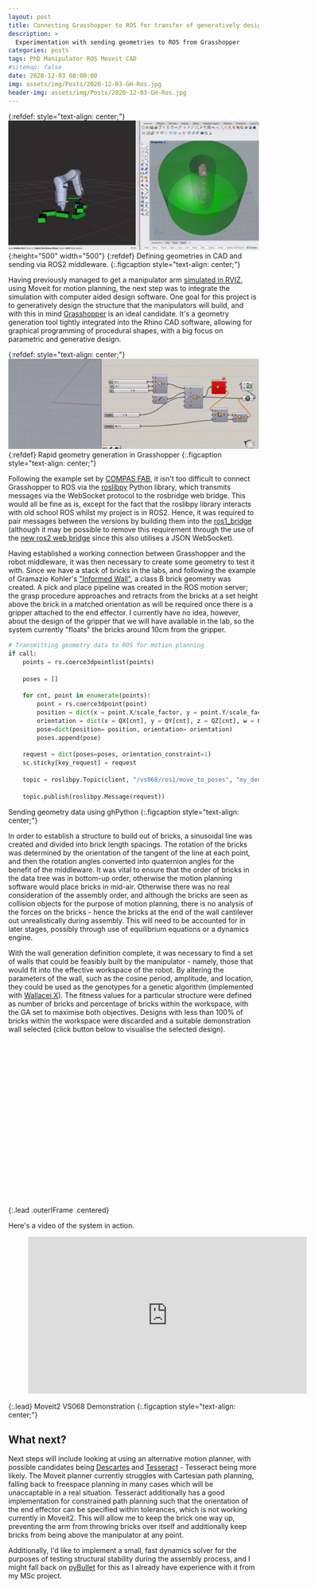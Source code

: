 ```yaml
---
layout: post
title: Connecting Grasshopper to ROS for transfer of generatively designed geometries
description: >
  Experimentation with sending geometries to ROS from Grasshopper
categories: posts
tags: PhD Manipulator ROS Moveit CAD
#sitemap: false
date: 2020-12-03 08:00:00
img: assets/img/Posts/2020-12-03-GH-Ros.jpg
header-img: assets/img/Posts/2020-12-03-GH-Ros.jpg
---
```

{:refdef: style="text-align: center;"}
![Structural assembly in ROS](/assets/img/Posts/2020-12-03-GH-Ros.jpg){:height="500" width="500"}
{:refdef}
Defining geometries in CAD and sending via ROS2 middleware. 
{:.figcaption style="text-align: center;"}


Having previously managed to get a manipulator arm [simulated in RVIZ](/posts/2020-11-17-ROS2-Moveit-Demo), using Moveit for motion planning, the next step was to integrate the simulation with computer aided design software. One goal for this project is to generatively design the structure that the manipulators will build, and with this in mind [Grasshopper](https://www.grasshopper3d.com/) is an ideal candidate. It's a geometry generation tool tightly integrated into the Rhino CAD software, allowing for graphical programming of procedural shapes, with a big focus on parametric and generative design.

{:refdef: style="text-align: center;"}
![Grasshopper Demo](/assets/img/Posts/2020-12-03-GH-Demo.gif)
{:refdef}
Rapid geometry generation in Grasshopper
{:.figcaption style="text-align: center;"}

Following the example set by [COMPAS FAB](https://gramaziokohler.github.io/compas_fab/latest/), it isn't too difficult to connect Grasshopper to ROS via the [roslibpy](https://roslibpy.readthedocs.io/en/latest/index.html) Python library, which transmits messages via the WebSocket protocol to the rosbridge web bridge. This would all be fine as is, except for the fact that the roslibpy library interacts with old school ROS whilst my project is in ROS2. Hence, it was required to pair messages between the versions by building them into the [ros1_bridge](https://github.com/ros2/ros1_bridge) (although it may be possible to remove this requirement through the use of the [new ros2 web bridge](https://github.com/RobotWebTools/ros2-web-bridge) since this also utilises a JSON WebSocket).

Having established a working connection between Grasshopper and the robot middleware, it was then necessary to create some geometry to test it with. Since we have a stack of bricks in the labs, and following the example of Gramazio Kohler's ["Informed Wall"](http://papers.cumincad.org/cgi-bin/works/Show?acadia06_489), a class B brick geometry was created. A pick and place pipeline was created in the ROS motion server; the grasp procedure approaches and retracts from the bricks at a set height above the brick in a matched orientation as will be required once there is a gripper attached to the end effector. I currently have no idea, however, about the design of the gripper that we will have available in the lab, so the system currently "floats" the bricks around 10cm from the gripper.

~~~ python
# Transmitting geometry data to ROS for motion planning
if call: 
    points = rs.coerce3dpointlist(points)
    
    poses = []
    
    for cnt, point in enumerate(points):
        point = rs.coerce3dpoint(point)
        position = dict(x = point.X/scale_factor, y = point.Y/scale_factor, z = point.Z/scale_factor)
        orientation = dict(x = QX[cnt], y = QY[cnt], z = QZ[cnt], w = QW[cnt])
        pose=dict(position= position, orientation= orientation)
        poses.append(pose)
    
    request = dict(poses=poses, orientation_constraint=1)
    sc.sticky[key_request] = request

    topic = roslibpy.Topic(client, "/vs068/ros1/move_to_poses", "my_denso_msgs/MoveToPointsM")
        
    topic.publish(roslibpy.Message(request))
~~~
Sending geometry data using ghPython
{:.figcaption style="text-align: center;"}

In order to establish a structure to build out of bricks, a sinusoidal line was created and divided into brick length spacings. The rotation of the bricks was determined by the orientation of the tangent of the line at each point, and then the rotation angles converted into quaternion angles for the benefit of the middleware. It was vital to ensure that the order of bricks in the data tree was in bottom-up order, otherwise the motion planning software would place bricks in mid-air. Otherwise there was no real consideration of the assembly order, and although the bricks are seen as collision objects for the purpose of motion planning, there is no analysis of the forces on the bricks - hence the bricks at the end of the wall cantilever out unrealistically during assembly. This will need to be accounted for in later stages, possibly through use of equilibrium equations or a dynamics engine.

With the wall generation definition complete, it was necessary to find a set of walls that could be feasibly built by the manipulator - namely, those that would fit into the effective workspace of the robot. By altering the parameters of the wall, such as the cosine period, amplitude, and location, they could be used as the genotypes for a genetic algorithm (implemented with [Wallacei X](https://www.wallacei.com/)). The fitness values for a particular structure were defined as number of bricks and percentage of bricks within the workspace, with the GA set to maximise both objectives. Designs with less than 100% of bricks within the workspace were discarded and a suitable demonstration wall selected (click button below to visualise the selected design).

<center>
<figure class="video_container">
<iframe width="560" height="315" data-src="/assets/documents/WallAndDenso.html" frameborder="0">
</iframe>
</figure>
</center>
{:.lead .outerIFrame .centered}

Here's a video of the system in action.

<figure class="video_container"><iframe width="560" height="315" src="https://www.youtube.com/embed/MLa0AMedjpQ" frameborder="0" allowfullscreen="true"></iframe></figure>
{:.lead}
Moveit2 VS068 Demonstration
{:.figcaption style="text-align: center;"}

## What next? 
Next steps will include looking at using an alternative motion planner, with possible candidates being [Descartes](http://wiki.ros.org/descartes) and [Tesseract](https://github.com/ros-industrial-consortium/tesseract_ros2) - Tesseract being more likely. The Moveit planner currently struggles with Cartesian path planning, falling back to freespace planning in many cases which will be unaccaptable in a real situation. Tesseract additionally has a good implementation for constrained path planning such that the orientation of the end effector can be specified within tolerances, which is not working currently in Moveit2. This will allow me to keep the brick one way up, preventing the arm from throwing bricks over itself and additionally keep bricks from being above the manipulator at any point.

Additionally, I'd like to implement a small, fast dynamics solver for the purposes of testing structural stability during the assembly process, and I might fall back on [pyBullet](https://pybullet.org/wordpress/) for this as I already have experience with it from my MSc project.



